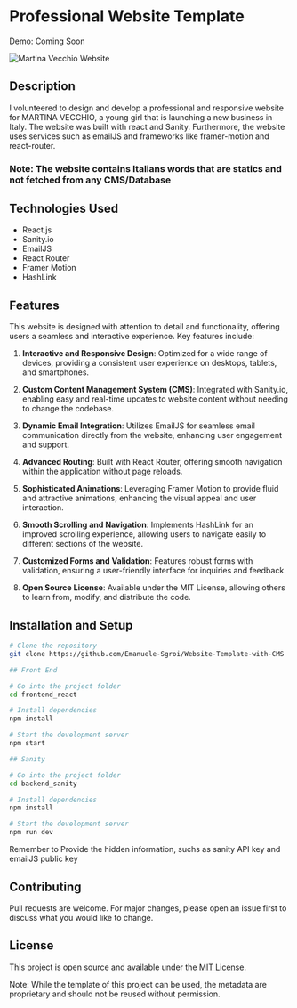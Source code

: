 # Professional Website Template

Demo: Coming Soon

![Martina Vecchio Website](https://i.ibb.co/SwsH6cG/Screenshot-2024-01-19-022135.png)

## Description

I volunteered to design and develop a professional and responsive website for MARTINA VECCHIO, a young girl that is launching a new business in Italy. The website was built with react and Sanity. Furthermore, the website uses services such as emailJS and frameworks like framer-motion and react-router.

### Note: The website contains Italians words that are statics and not fetched from any CMS/Database

## Technologies Used

- React.js
- Sanity.io
- EmailJS
- React Router
- Framer Motion
- HashLink

## Features

This website is designed with attention to detail and functionality, offering users a seamless and interactive experience. Key features include:

1. **Interactive and Responsive Design**: Optimized for a wide range of devices, providing a consistent user experience on desktops, tablets, and smartphones.

2. **Custom Content Management System (CMS)**: Integrated with Sanity.io, enabling easy and real-time updates to website content without needing to change the codebase.

3. **Dynamic Email Integration**: Utilizes EmailJS for seamless email communication directly from the website, enhancing user engagement and support.

4. **Advanced Routing**: Built with React Router, offering smooth navigation within the application without page reloads.

5. **Sophisticated Animations**: Leveraging Framer Motion to provide fluid and attractive animations, enhancing the visual appeal and user interaction.

6. **Smooth Scrolling and Navigation**: Implements HashLink for an improved scrolling experience, allowing users to navigate easily to different sections of the website.

7. **Customized Forms and Validation**: Features robust forms with validation, ensuring a user-friendly interface for inquiries and feedback.

8. **Open Source License**: Available under the MIT License, allowing others to learn from, modify, and distribute the code.


## Installation and Setup

```bash
# Clone the repository
git clone https://github.com/Emanuele-Sgroi/Website-Template-with-CMS

## Front End

# Go into the project folder
cd frontend_react

# Install dependencies
npm install

# Start the development server
npm start

## Sanity

# Go into the project folder
cd backend_sanity

# Install dependencies
npm install

# Start the development server
npm run dev
```

Remember to Provide the hidden information, suchs as sanity API key and emailJS public key

## Contributing

Pull requests are welcome. For major changes, please open an issue first to discuss what you would like to change.

## License

This project is open source and available under the [MIT License](LICENSE).

Note: While the template of this project can be used, the metadata are proprietary and should not be reused without permission.
